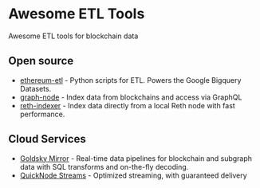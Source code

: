 # Awesome ETL Tools

Awesome ETL tools for blockchain data

## Open source
- [ethereum-etl](https://github.com/blockchain-etl/ethereum-etl) - Python scripts for ETL. Powers the Google Bigquery Datasets.
- [graph-node](https://github.com/graphprotocol/graph-node) - Index data from blockchains and access via GraphQL
- [reth-indexer](https://github.com/joshstevens19/reth-indexer) - Index data directly from a local Reth node with fast performance.


## Cloud Services
- [Goldsky Mirror](https://goldsky.com/products/mirror) - Real-time data pipelines for blockchain and subgraph data with SQL transforms and on-the-fly decoding. 
- [QuickNode Streams](https://www.quicknode.com/streams) - Optimized streaming,
with guaranteed delivery
